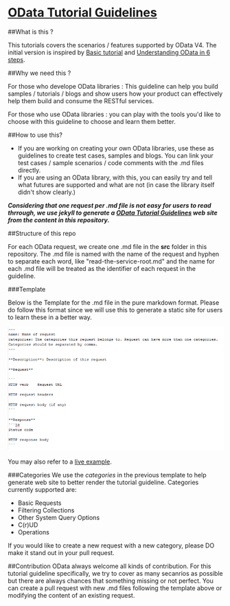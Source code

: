 # [OData Tutorial Guidelines](http://odataorg.github.io/tutorials/)

##What is this ?

This tutorials covers the scenarios /  features supported by OData V4. The initial version is inspired  by [Basic tutorial](http://www.odata.org/getting-started/basic-tutorial/) and [Understanding OData in 6 steps](http://www.odata.org).

##Why we need this ?

For those who develope OData libraries : This guideline can help you build samples / tutorials / blogs and show users how your product can effectively help them build and consume the RESTful services. 

For those who use OData libraries : you can play with the tools you'd like to choose with this guideline to choose and learn them better.

##How to use this?

 - If you are working on creating your own OData libraries, use these as guidelines to create test cases, samples and blogs. You can link your test cases / sample scenarios / code comments with the .md files directly.
 - If you are using an OData library, with this, you can easily try and tell what futures are supported and what are not (in case the library itself didn't show clearly.)

***Considering that one request per .md file is not easy for users to read thrrough, we use jekyll to generate a [OData Tutorial Guidelines](http://odataorg.github.io/tutorials/) web site from the content in this repository.***

##Structure of this repo

For each OData request, we create one .md file in the **src** folder in this repository. The .md file is named with the name of the request and hyphen to separate each word, like "read-the-service-root.md" and the name for each .md file will be treated as the identifier of each request in the guideline.

###Template

Below is the Template for the .md file in the pure markdown format. Please do follow this format since we will use this to generate a static site for users to learn these in a better way.

![Template](https://github.com/ODataOrg/tutorials/blob/master/assets/template.png)

You may also refer to a [live example](https://github.com/ODataOrg/tutorials/blob/master/src/read-the-service-root.md).

###Categories
We use the *categories* in the previous template to help generate web site to better render the tutorial guideline. Categories currently supported are:
- Basic Requests
- Filtering Collections
- Other System Query Options
- C(r)UD
- Operations

If you would like to create a new request with a new category, please DO make it stand out in your pull request.

##Contribution
OData always welcome all kinds of contribution. For this tutorial guideline specifically, we try to cover as many secanrios as possible but there are always chances that something missing or not perfect. You can create a pull request with new .md files following the template above or modifying the content of an existing request. 
